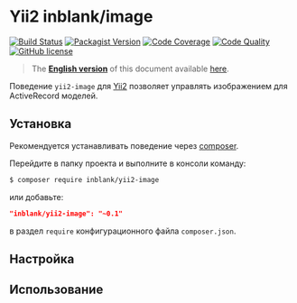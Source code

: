 # Yii2 inblank/image

[![Build Status](https://img.shields.io/travis/inblank/yii2-image/master.svg?style=flat-square)](https://travis-ci.org/inblank/yii2-image)
[![Packagist Version](https://img.shields.io/packagist/v/inblank/yii2-image.svg?style=flat-square)](https://packagist.org/packages/inblank/yii2-image)
[![Code Coverage](https://img.shields.io/scrutinizer/coverage/g/inblank/yii2-image/master.svg?style=flat-square)](https://scrutinizer-ci.com/g/inblank/yii2-image/?branch=master)
[![Code Quality](https://img.shields.io/scrutinizer/g/inblank/yii2-image/master.svg?style=flat-square)](https://scrutinizer-ci.com/g/inblank/yii2-image/?branch=master)
[![GitHub license](https://img.shields.io/badge/license-MIT-blue.svg?style=flat-square)](https://raw.githubusercontent.com/inblank/yii2-image/master/LICENSE)

> The **[English version](https://github.com/inblank/yii2-image/blob/master/README.md)** of this document available [here](https://github.com/inblank/yii2-image/blob/master/README.md).

Поведение `yii2-image` для [Yii2](http://www.yiiframework.com/) позволяет управлять изображением для ActiveRecord моделей.

## Установка

Рекомендуется устанавливать поведение через [composer](http://getcomposer.org/download/).

Перейдите в папку проекта и выполните в консоли команду:

```bash
$ composer require inblank/yii2-image
```

или добавьте:

```json
"inblank/yii2-image": "~0.1"
```

в раздел `require` конфигурационного файла `composer.json`.


## Настройка

## Использование
